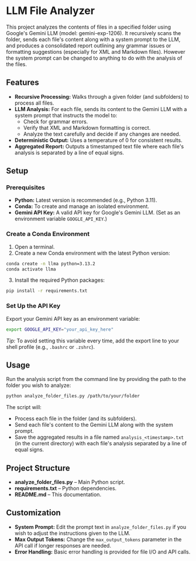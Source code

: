 # LLM File Analyzer

This project analyzes the contents of files in a specified folder using Google's Gemini LLM (model: gemini-exp-1206). It recursively scans the folder, sends each file's content along with a system prompt to the LLM, and produces a consolidated report outlining any grammar issues or formatting suggestions (especially for XML and Markdown files). However the system prompt can be changed to anything to do with the analysis of the files.

## Features

- **Recursive Processing:** Walks through a given folder (and subfolders) to process all files.
- **LLM Analysis:** For each file, sends its content to the Gemini LLM with a system prompt that instructs the model to:
  - Check for grammar errors.
  - Verify that XML and Markdown formatting is correct.
  - Analyze the text carefully and decide if any changes are needed.
- **Deterministic Output:** Uses a temperature of 0 for consistent results.
- **Aggregated Report:** Outputs a timestamped text file where each file's analysis is separated by a line of equal signs.

## Setup

### Prerequisites

- **Python:** Latest version is recommended (e.g., Python 3.11).
- **Conda:** To create and manage an isolated environment.
- **Gemini API Key:** A valid API key for Google's Gemini LLM. (Set as an environment variable `GOOGLE_API_KEY`.)

### Create a Conda Environment

1. Open a terminal.
2. Create a new Conda environment with the latest Python version:
```bash
conda create -n llma python=3.13.2  
conda activate llma
```

3. Install the required Python packages:
```bash
pip install -r requirements.txt
```

### Set Up the API Key

Export your Gemini API key as an environment variable:
```bash
export GOOGLE_API_KEY="your_api_key_here"
```

*Tip:* To avoid setting this variable every time, add the export line to your shell profile (e.g., `.bashrc` or `.zshrc`).

## Usage

Run the analysis script from the command line by providing the path to the folder you wish to analyze:
```bash
python analyze_folder_files.py /path/to/your/folder
```

The script will:
- Process each file in the folder (and its subfolders).
- Send each file's content to the Gemini LLM along with the system prompt.
- Save the aggregated results in a file named `analysis_<timestamp>.txt` (in the current directory) with each file's analysis separated by a line of equal signs.

## Project Structure

- **analyze_folder_files.py** – Main Python script.
- **requirements.txt** – Python dependencies.
- **README.md** – This documentation.

## Customization

- **System Prompt:** Edit the prompt text in `analyze_folder_files.py` if you wish to adjust the instructions given to the LLM.
- **Max Output Tokens:** Change the `max_output_tokens` parameter in the API call if longer responses are needed.
- **Error Handling:** Basic error handling is provided for file I/O and API calls.
